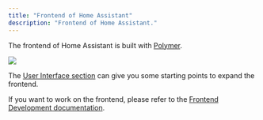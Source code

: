 ```yaml
---
title: "Frontend of Home Assistant"
description: "Frontend of Home Assistant."
---
```


The frontend of Home Assistant is built with [Polymer](https://www.polymer-project.org/).

<p class='img'>
  <img src='/images/screenshots/ui2015.png' />
</p>

The [User Interface section](/cookbook/#user-interface) can give you some starting points to expand the frontend.

If you want to work on the frontend, please refer to the [Frontend Development documentation](/developers/frontend/).

